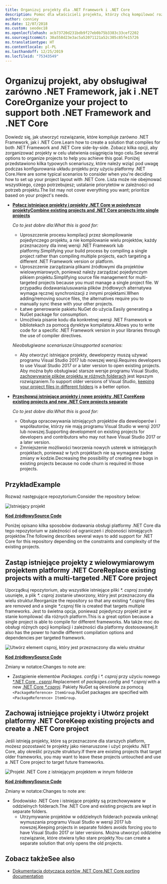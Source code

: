```yaml
---
title: Organizuj projekty dla .NET Framework i .NET Core
description: Pomoc dla właścicieli projektu, którzy chcą kompilować rozwiązanie względem .NET Framework i .NET Core obok siebie.
author: conniey
ms.date: 12/07/2018
ms.custom: seodec18
ms.openlocfilehash: acb73720d231bdb9f27eb0b75b3383c33cef2202
ms.sourcegitcommit: 30a558d23e3ac5a52071121a52c305c85fe15726
ms.translationtype: HT
ms.contentlocale: pl-PL
ms.lasthandoff: 12/25/2019
ms.locfileid: "75343549"
---
```

# <a name="organize-your-project-to-support-both-net-framework-and-net-core"></a><span data-ttu-id="96a0b-103">Organizuj projekt, aby obsługiwał zarówno .NET Framework, jak i .NET Core</span><span class="sxs-lookup"><span data-stu-id="96a0b-103">Organize your project to support both .NET Framework and .NET Core</span></span>

<span data-ttu-id="96a0b-104">Dowiedz się, jak utworzyć rozwiązanie, które kompiluje zarówno .NET Framework, jak i .NET Core.</span><span class="sxs-lookup"><span data-stu-id="96a0b-104">Learn how to create a solution that compiles for both .NET Framework and .NET Core side-by-side.</span></span> <span data-ttu-id="96a0b-105">Zobacz kilka opcji, aby zorganizować projekty w celu ułatwienia osiągnięcia tego celu.</span><span class="sxs-lookup"><span data-stu-id="96a0b-105">See several options to organize projects to help you achieve this goal.</span></span> <span data-ttu-id="96a0b-106">Poniżej przedstawiono kilka typowych scenariuszy, które należy wziąć pod uwagę podczas konfigurowania układu projektu przy użyciu platformy .NET Core.</span><span class="sxs-lookup"><span data-stu-id="96a0b-106">Here are some typical scenarios to consider when you're deciding how to set up your project layout with .NET Core.</span></span> <span data-ttu-id="96a0b-107">Lista może nie obejmować wszystkiego, czego potrzebujesz; ustalanie priorytetów w zależności od potrzeb projektu.</span><span class="sxs-lookup"><span data-stu-id="96a0b-107">The list may not cover everything you want; prioritize based on your project's needs.</span></span>

- [<span data-ttu-id="96a0b-108">**Połącz istniejące projekty i projekty .NET Core w pojedyncze projekty**</span><span class="sxs-lookup"><span data-stu-id="96a0b-108">**Combine existing projects and .NET Core projects into single projects**</span></span>](#replace-existing-projects-with-a-multi-targeted-net-core-project)

  <span data-ttu-id="96a0b-109">*Co to jest dobre dla:*</span><span class="sxs-lookup"><span data-stu-id="96a0b-109">*What this is good for:*</span></span>
  - <span data-ttu-id="96a0b-110">Uproszczenie procesu kompilacji przez skompilowanie pojedynczego projektu, a nie kompilowanie wielu projektów, każdy przeznaczony dla innej wersji .NET Framework lub platformy.</span><span class="sxs-lookup"><span data-stu-id="96a0b-110">Simplifying your build process by compiling a single project rather than compiling multiple projects, each targeting a different .NET Framework version or platform.</span></span>
  - <span data-ttu-id="96a0b-111">Uproszczenie zarządzania plikami źródłowymi dla projektów wielowymiarowych, ponieważ należy zarządzać pojedynczym plikiem projektu.</span><span class="sxs-lookup"><span data-stu-id="96a0b-111">Simplifying source file management for multi-targeted projects because you must manage a single project file.</span></span> <span data-ttu-id="96a0b-112">W przypadku dodawania/usuwania plików źródłowych alternatywa wymaga ręcznej synchronizacji z innymi projektami.</span><span class="sxs-lookup"><span data-stu-id="96a0b-112">When adding/removing source files, the alternatives require you to manually sync these with your other projects.</span></span>
  - <span data-ttu-id="96a0b-113">Łatwe generowanie pakietu NuGet do użycia.</span><span class="sxs-lookup"><span data-stu-id="96a0b-113">Easily generating a NuGet package for consumption.</span></span>
  - <span data-ttu-id="96a0b-114">Umożliwia pisanie kodu dla konkretnej wersji .NET Framework w bibliotekach za pomocą dyrektyw kompilatora.</span><span class="sxs-lookup"><span data-stu-id="96a0b-114">Allows you to write code for a specific .NET Framework version in your libraries through the use of compiler directives.</span></span>

  <span data-ttu-id="96a0b-115">*Nieobsługiwane scenariusze:*</span><span class="sxs-lookup"><span data-stu-id="96a0b-115">*Unsupported scenarios:*</span></span>
  - <span data-ttu-id="96a0b-116">Aby otworzyć istniejące projekty, deweloperzy muszą używać programu Visual Studio 2017 lub nowszej wersji.</span><span class="sxs-lookup"><span data-stu-id="96a0b-116">Requires developers to use Visual Studio 2017 or a later version to open existing projects.</span></span> <span data-ttu-id="96a0b-117">Aby można było obsługiwać starsze wersje programu Visual Studio, [zachowywanie plików projektu w różnych folderach](#support-vs) jest lepszym rozwiązaniem.</span><span class="sxs-lookup"><span data-stu-id="96a0b-117">To support older versions of Visual Studio, [keeping your project files in different folders](#support-vs) is a better option.</span></span>

- <a name="support-vs"></a><span data-ttu-id="96a0b-118">[**Przechowuj istniejące projekty i nowe projekty .NET Core**](#keep-existing-projects-and-create-a-net-core-project)</span><span class="sxs-lookup"><span data-stu-id="96a0b-118">[**Keep existing projects and new .NET Core projects separate**](#keep-existing-projects-and-create-a-net-core-project)</span></span>

  <span data-ttu-id="96a0b-119">*Co to jest dobre dla:*</span><span class="sxs-lookup"><span data-stu-id="96a0b-119">*What this is good for:*</span></span>
  - <span data-ttu-id="96a0b-120">Obsługa opracowywania istniejących projektów dla deweloperów i współautorów, którzy nie mają programu Visual Studio w wersji 2017 lub nowszej.</span><span class="sxs-lookup"><span data-stu-id="96a0b-120">Supporting development on existing projects for developers and contributors who may not have Visual Studio 2017 or a later version.</span></span>
  - <span data-ttu-id="96a0b-121">Zmniejszenie możliwości tworzenia nowych usterek w istniejących projektach, ponieważ w tych projektach nie są wymagane żadne zmiany w kodzie.</span><span class="sxs-lookup"><span data-stu-id="96a0b-121">Decreasing the possibility of creating new bugs in existing projects because no code churn is required in those projects.</span></span>

## <a name="example"></a><span data-ttu-id="96a0b-122">Przykład</span><span class="sxs-lookup"><span data-stu-id="96a0b-122">Example</span></span>

<span data-ttu-id="96a0b-123">Rozważ następujące repozytorium:</span><span class="sxs-lookup"><span data-stu-id="96a0b-123">Consider the repository below:</span></span>

![Istniejący projekt](./media/project-structure/existing-project-structure.png)

[<span data-ttu-id="96a0b-125">**Kod źródłowy**</span><span class="sxs-lookup"><span data-stu-id="96a0b-125">**Source Code**</span></span>](https://github.com/dotnet/samples/tree/master/framework/libraries/migrate-library/)

<span data-ttu-id="96a0b-126">Poniżej opisano kilka sposobów dodawania obsługi platformy .NET Core dla tego repozytorium w zależności od ograniczeń i złożoności istniejących projektów.</span><span class="sxs-lookup"><span data-stu-id="96a0b-126">The following describes several ways to add support for .NET Core for this repository depending on the constraints and complexity of the existing projects.</span></span>

## <a name="replace-existing-projects-with-a-multi-targeted-net-core-project"></a><span data-ttu-id="96a0b-127">Zastąp istniejące projekty z wielowymiarowym projektem platformy .NET Core</span><span class="sxs-lookup"><span data-stu-id="96a0b-127">Replace existing projects with a multi-targeted .NET Core project</span></span>

<span data-ttu-id="96a0b-128">Uporządkuj repozytorium, aby wszystkie istniejące pliki *\*. csproj* zostały usunięte, a plik *\*. csproj* zostanie utworzony, który jest przeznaczony dla wielu struktur.</span><span class="sxs-lookup"><span data-stu-id="96a0b-128">Reorganize the repository so that any existing *\*.csproj* files are removed and a single *\*.csproj* file is created that targets multiple frameworks.</span></span> <span data-ttu-id="96a0b-129">Jest to świetna opcja, ponieważ pojedynczy projekt jest w stanie kompilować dla różnych platform.</span><span class="sxs-lookup"><span data-stu-id="96a0b-129">This is a great option because a single project is able to compile for different frameworks.</span></span> <span data-ttu-id="96a0b-130">Ma także moc do obsługi różnych opcji kompilacji i zależności dla platformy dostosowanej.</span><span class="sxs-lookup"><span data-stu-id="96a0b-130">It also has the power to handle different compilation options and dependencies per targeted framework.</span></span>

![Utwórz element csproj, który jest przeznaczony dla wielu struktur](./media/project-structure/multi-targeted-project.png)

[<span data-ttu-id="96a0b-132">**Kod źródłowy**</span><span class="sxs-lookup"><span data-stu-id="96a0b-132">**Source Code**</span></span>](https://github.com/dotnet/samples/tree/master/framework/libraries/migrate-library-csproj/)

<span data-ttu-id="96a0b-133">Zmiany w notatce:</span><span class="sxs-lookup"><span data-stu-id="96a0b-133">Changes to note are:</span></span>

- <span data-ttu-id="96a0b-134">Zastąpienie elementów *Packages. config* i *\*. csproj* przy użyciu nowego [\*.NET Core *. csproj*](https://github.com/dotnet/samples/tree/master/framework/libraries/migrate-library-csproj/src/Car/Car.csproj).</span><span class="sxs-lookup"><span data-stu-id="96a0b-134">Replacement of *packages.config* and *\*.csproj* with a new [.NET Core *\*.csproj*](https://github.com/dotnet/samples/tree/master/framework/libraries/migrate-library-csproj/src/Car/Car.csproj).</span></span> <span data-ttu-id="96a0b-135">Pakiety NuGet są określone za pomocą `<PackageReference> ItemGroup`.</span><span class="sxs-lookup"><span data-stu-id="96a0b-135">NuGet packages are specified with `<PackageReference> ItemGroup`.</span></span>

## <a name="keep-existing-projects-and-create-a-net-core-project"></a><span data-ttu-id="96a0b-136">Zachowaj istniejące projekty i Utwórz projekt platformy .NET Core</span><span class="sxs-lookup"><span data-stu-id="96a0b-136">Keep existing projects and create a .NET Core project</span></span>

<span data-ttu-id="96a0b-137">Jeśli istnieją projekty, które są przeznaczone dla starszych platform, możesz pozostawić te projekty jako nienaruszone i użyć projektu .NET Core, aby określić przyszłe struktury.</span><span class="sxs-lookup"><span data-stu-id="96a0b-137">If there are existing projects that target older frameworks, you may want to leave these projects untouched and use a .NET Core project to target future frameworks.</span></span>

![Projekt .NET Core z istniejącym projektem w innym folderze](./media/project-structure/separate-projects-same-source.png)

[<span data-ttu-id="96a0b-139">**Kod źródłowy**</span><span class="sxs-lookup"><span data-stu-id="96a0b-139">**Source Code**</span></span>](https://github.com/dotnet/samples/tree/master/framework/libraries/migrate-library-csproj-keep-existing/)

<span data-ttu-id="96a0b-140">Zmiany w notatce:</span><span class="sxs-lookup"><span data-stu-id="96a0b-140">Changes to note are:</span></span>

- <span data-ttu-id="96a0b-141">Środowisko .NET Core i istniejące projekty są przechowywane w oddzielnych folderach.</span><span class="sxs-lookup"><span data-stu-id="96a0b-141">The .NET Core and existing projects are kept in separate folders.</span></span>
  - <span data-ttu-id="96a0b-142">Utrzymywanie projektów w oddzielnych folderach pozwala uniknąć wymuszania programu Visual Studio w wersji 2017 lub nowszej.</span><span class="sxs-lookup"><span data-stu-id="96a0b-142">Keeping projects in separate folders avoids forcing you to have Visual Studio 2017 or later versions.</span></span> <span data-ttu-id="96a0b-143">Można utworzyć oddzielne rozwiązanie, które otwiera tylko stare projekty.</span><span class="sxs-lookup"><span data-stu-id="96a0b-143">You can create a separate solution that only opens the old projects.</span></span>

## <a name="see-also"></a><span data-ttu-id="96a0b-144">Zobacz także</span><span class="sxs-lookup"><span data-stu-id="96a0b-144">See also</span></span>

- [<span data-ttu-id="96a0b-145">Dokumentacja dotycząca portów .NET Core</span><span class="sxs-lookup"><span data-stu-id="96a0b-145">.NET Core porting documentation</span></span>](index.md)
